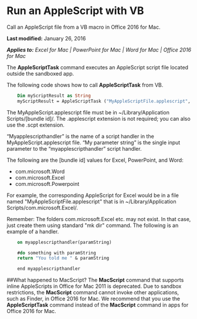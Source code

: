 # Run an AppleScript with VB
 
Call an AppleScript file from a VB macro in Office 2016 for Mac.

**Last modified:** January 26, 2016 

***Applies to:*** *Excel for Mac | PowerPoint for Mac | Word for Mac | Office 2016 for Mac*

The **AppleScriptTask** command executes an AppleScript script file located outside the sandboxed app. 

The following code shows how to call **AppleScriptTask** from VB.

```vb
    Dim myScriptResult as String
    myScriptResult = AppleScriptTask ("MyAppleScriptFile.applescript", "myapplescripthandler", "my parameter string") 
```

The MyAppleScript.applescript file must be in ~/Library/Application Scripts/[bundle id]/. The .applescript extension is not required; you can also use the .scpt extension.

“Myapplescripthandler” is the name of a script handler in the MyAppleScript.applescript file.
“My parameter string” is the single input parameter to the “myapplescripthandler” script handler.

The following are the [bundle id] values for Excel, PowerPoint, and Word:

- com.microsoft.Word
- com.microsoft.Excel
- com.microsoft.Powerpoint

For example, the corresponding AppleScript for Excel would be in a file named "MyAppleScriptFile.applescript" that is in ~/Library/Application Scripts/com.microsoft.Excel/.

Remember: The folders com.microsoft.Excel etc. may not exist. In that case, just create them using standard "mk dir" command. 
The following is an example of a handler.

```vb
    on myapplescripthandler(paramString) 

    #do something with paramString 
    return "You told me " & paramString 

    end myapplescripthandler
```

##What happened to MacScript?
The **MacScript** command that supports inline AppleScripts in Office for Mac 2011 is deprecated. Due to sandbox restrictions, the **MacScript** command cannot invoke other applications, such as Finder, in Office 2016 for Mac. We recommend that you use the **AppleScriptTask** command instead of the **MacScript** command in apps for Office 2016 for Mac. 
